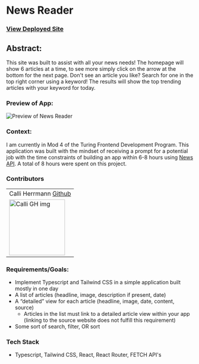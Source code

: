 # News Reader
### [View Deployed Site](news-reader-orpin.vercel.app)

## Abstract: 
This site was built to assist with all your news needs! The homepage will show 6 articles at a time, to see more simply click on the arrow at the bottom for the next page. Don't see an article you like? Search for one in the top right corner using a keyword! The results will show the top trending articles with your keyword for today.

### Preview of App:

![Preview of News Reader](./src/assets/preview.gif)

### Context:
I am currently in Mod 4 of the Turing Frontend Development Program. This application was built with the mindset of receiving a prompt for a potential job with the time constraints of building an app within 6-8 hours using [News API](https://newsapi.org/). A total of 8 hours were spent on this project.

### Contributors
<table>
  <tr>
    <td> Calli Herrmann <a href="https://github.com/CaliHam">Github</td>
  </tr>
  <tr>
    <td><img src="https://avatars.githubusercontent.com/u/126219151?v=4" alt="Calli GH img"
  width="150" height="auto" /></td>
</table>

### Requirements/Goals:
- Implement Typescript and Tailwind CSS in a simple application built mostly in one day
- A list of articles (headline, image, description if present, date)
- A “detailed” view for each article (headline, image, date, content, source)
   - Articles in the list must link to a detailed article view within your app (linking to the source website does not fulfill this requirement)
- Some sort of search, filter, OR sort

### Tech Stack
- Typescript, Tailwind CSS, React, React Router, FETCH API's
